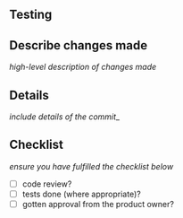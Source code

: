 ## Testing

## Describe changes made
_high-level description of changes made_


## Details
_include details of the commit__

## Checklist
_ensure you have fulfilled the checklist below_

- [ ] code review?
- [ ] tests done (where appropriate)?
- [ ] gotten approval from the product owner?
